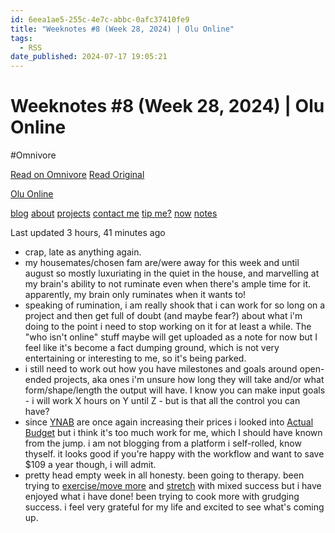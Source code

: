 ```yaml
---
id: 6eea1ae5-255c-4e7c-abbc-0afc37410fe9
title: "Weeknotes #8 (Week 28, 2024) | Olu Online"
tags:
  - RSS
date_published: 2024-07-17 19:05:21
---
```


# Weeknotes #8 (Week 28, 2024) | Olu Online
#Omnivore

[Read on Omnivore](https://omnivore.app/me/weeknotes-8-week-28-2024-olu-online-190c388b779)
[Read Original](https://olu.online/weeknotes-8-week-28-2024/)



[  Olu Online ](https:&#x2F;&#x2F;olu.online&#x2F;) 

[blog](https:&#x2F;&#x2F;olu.online&#x2F;blog) [about](https:&#x2F;&#x2F;olu.online&#x2F;about) [projects](https:&#x2F;&#x2F;olu.online&#x2F;projects) [contact me](https:&#x2F;&#x2F;olu.online&#x2F;contact) [tip me?](https:&#x2F;&#x2F;olu.online&#x2F;coffee) [now](https:&#x2F;&#x2F;olu.online&#x2F;now) [notes](https:&#x2F;&#x2F;notes.olu.online&#x2F;)

Last updated 3 hours, 41 minutes ago

* crap, late as anything again.
* my housemates&#x2F;chosen fam are&#x2F;were away for this week and until august so mostly luxuriating in the quiet in the house, and marvelling at my brain&#39;s ability to not ruminate even when there&#39;s ample time for it. apparently, my brain only ruminates when it wants to!
* speaking of rumination, i am really shook that i can work for so long on a project and then get full of doubt (and maybe fear?) about what i&#39;m doing to the point i need to stop working on it for at least a while. The &quot;who isn&#39;t online&quot; stuff maybe will get uploaded as a note for now but I feel like it&#39;s become a fact dumping ground, which is not very entertaining or interesting to me, so it&#39;s being parked.
* i still need to work out how you have milestones and goals around open-ended projects, aka ones i&#39;m unsure how long they will take and&#x2F;or what form&#x2F;shape&#x2F;length the output will have. I know you can make input goals - i will work X hours on Y until Z - but is that all the control you can have?
* since [YNAB](https:&#x2F;&#x2F;ynab.com&#x2F;) are once again increasing their prices i looked into [Actual Budget](https:&#x2F;&#x2F;actualbudget.org&#x2F;) but i think it&#39;s too much work for me, which I should have known from the jump. i am not blogging from a platform i self-rolled, know thyself. it looks good if you&#39;re happy with the workflow and want to save $109 a year though, i will admit.
* pretty head empty week in all honesty. been going to therapy. been trying to [exercise&#x2F;move more](https:&#x2F;&#x2F;amysnellingpersonaltraining.squarespace.com&#x2F;) and [stretch](https:&#x2F;&#x2F;www.aadamrichardson.com&#x2F;) with mixed success but i have enjoyed what i have done! been trying to cook more with grudging success. i feel very grateful for my life and excited to see what&#39;s coming up.